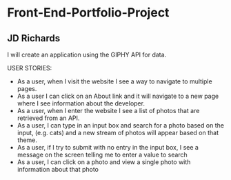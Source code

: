 # Front-End-Portfolio-Project

## JD Richards

I will create an application using the GIPHY API for data.

USER STORIES:

- As a user, when I visit the website I see a way to navigate to multiple pages.
- As a user I can click on an About link and it will navigate to a new page where I see information about the developer.
- As a user, when I enter the website I see a list of photos that are retrieved from an API.
- As a user, I can type in an input box and search for a photo based on the input, (e.g. cats) and a new stream of photos will appear based on that theme.
- As a user, if I try to submit with no entry in the input box, I see a message on the screen telling me to enter a value to search
- As a user, I can click on a photo and view a single photo with information about that photo
